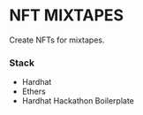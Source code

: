 # NFT MIXTAPES
Create NFTs for mixtapes.

### Stack
- Hardhat
- Ethers
- Hardhat Hackathon Boilerplate